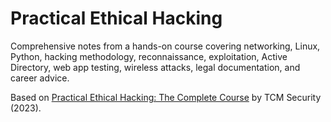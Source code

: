 # Practical Ethical Hacking

Comprehensive notes from a hands-on course covering networking, Linux, Python, hacking methodology, reconnaissance, exploitation, Active Directory, web app testing, wireless attacks, legal documentation, and career advice.

Based on [Practical Ethical Hacking: The Complete Course](https://academy.tcm-sec.com/p/practical-ethical-hacking-the-complete-course) by TCM Security (2023).
